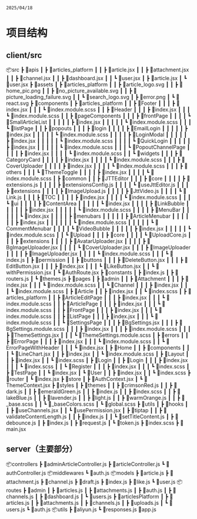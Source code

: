 `2025/04/18`
# 项目结构
## client/src
📦src
 ┣ 📂apis
 ┃ ┣ 📂articles_platform
 ┃ ┃ ┣ 📜article.jsx
 ┃ ┃ ┣ 📜attachment.jsx
 ┃ ┃ ┣ 📜channel.jsx
 ┃ ┃ ┣ 📜dashboard.jsx
 ┃ ┃ ┗ 📜user.jsx
 ┃ ┣ 📜article.jsx
 ┃ ┗ 📜user.jsx
 ┣ 📂assets
 ┃ ┣ 📂articles_platform
 ┃ ┃ ┣ 📜article_logo.svg
 ┃ ┃ ┣ 📜home_pic.png
 ┃ ┃ ┣ 📜no_picture_available.svg
 ┃ ┃ ┣ 📜picture_loading_failure.svg
 ┃ ┃ ┗ 📜search_logo.svg
 ┃ ┣ 📜error.png
 ┃ ┗ 📜react.svg
 ┣ 📂components
 ┃ ┣ 📂articles_platform
 ┃ ┃ ┣ 📂Footer
 ┃ ┃ ┃ ┣ 📜index.jsx
 ┃ ┃ ┃ ┗ 📜index.module.scss
 ┃ ┃ ┣ 📂Header
 ┃ ┃ ┃ ┣ 📜index.jsx
 ┃ ┃ ┃ ┗ 📜index.module.scss
 ┃ ┃ ┣ 📂pageComponents
 ┃ ┃ ┃ ┣ 📂frontPage
 ┃ ┃ ┃ ┃ ┗ 📂SmallArticleList
 ┃ ┃ ┃ ┃ ┃ ┣ 📜index.jsx
 ┃ ┃ ┃ ┃ ┃ ┗ 📜index.module.scss
 ┃ ┃ ┃ ┗ 📂listPage
 ┃ ┃ ┣ 📂popouts
 ┃ ┃ ┃ ┣ 📂login
 ┃ ┃ ┃ ┃ ┣ 📂EmailLogin
 ┃ ┃ ┃ ┃ ┃ ┣ 📜index.jsx
 ┃ ┃ ┃ ┃ ┃ ┗ 📜index.module.scss
 ┃ ┃ ┃ ┃ ┣ 📂LoginModal
 ┃ ┃ ┃ ┃ ┃ ┣ 📜index.jsx
 ┃ ┃ ┃ ┃ ┃ ┗ 📜index.module.scss
 ┃ ┃ ┃ ┃ ┗ 📂QuickLogin
 ┃ ┃ ┃ ┃ ┃ ┣ 📜index.jsx
 ┃ ┃ ┃ ┃ ┃ ┗ 📜index.module.scss
 ┃ ┃ ┃ ┗ 📂PopoutChannelPage
 ┃ ┃ ┃ ┃ ┣ 📜index.jsx
 ┃ ┃ ┃ ┃ ┗ 📜index.module.scss
 ┃ ┃ ┗ 📂widgets
 ┃ ┃ ┃ ┣ 📂CategoryCard
 ┃ ┃ ┃ ┃ ┣ 📜index.jsx
 ┃ ┃ ┃ ┃ ┗ 📜index.module.scss
 ┃ ┃ ┃ ┣ 📂CoverUploader
 ┃ ┃ ┃ ┃ ┣ 📜index.jsx
 ┃ ┃ ┃ ┃ ┗ 📜index.module.scss
 ┃ ┃ ┃ ┣ 📂others
 ┃ ┃ ┃ ┗ 📂ThemeToggle
 ┃ ┃ ┃ ┃ ┣ 📜index.jsx
 ┃ ┃ ┃ ┃ ┗ 📜index.module.scss
 ┃ ┣ 📂common
 ┃ ┃ ┣ 📂JTTEditor
 ┃ ┃ ┃ ┣ 📂core
 ┃ ┃ ┃ ┃ ┣ 📜extensions.js
 ┃ ┃ ┃ ┃ ┣ 📜extensionsConfig.js
 ┃ ┃ ┃ ┃ ┗ 📜useJttEditor.js
 ┃ ┃ ┃ ┣ 📂extensions
 ┃ ┃ ┃ ┃ ┣ 📜ImageUpload.js
 ┃ ┃ ┃ ┃ ┣ 📜JttVideo.js
 ┃ ┃ ┃ ┃ ┗ 📜Link.js
 ┃ ┃ ┃ ┣ 📂TOC
 ┃ ┃ ┃ ┃ ┣ 📜index.jsx
 ┃ ┃ ┃ ┃ ┗ 📜index.module.scss
 ┃ ┃ ┃ ┗ 📂ui
 ┃ ┃ ┃ ┃ ┣ 📂ContentArea
 ┃ ┃ ┃ ┃ ┃ ┗ 📜index.jsx
 ┃ ┃ ┃ ┃ ┣ 📂LinkBubble
 ┃ ┃ ┃ ┃ ┃ ┣ 📜index.jsx
 ┃ ┃ ┃ ┃ ┃ ┗ 📜index.module.scss
 ┃ ┃ ┃ ┃ ┣ 📂MenuBar
 ┃ ┃ ┃ ┃ ┃ ┗ 📜index.jsx
 ┃ ┃ ┃ ┃ ┣ 📂menubars
 ┃ ┃ ┃ ┃ ┃ ┣ 📂ArticleMenubar
 ┃ ┃ ┃ ┃ ┃ ┃ ┣ 📜index.jsx
 ┃ ┃ ┃ ┃ ┃ ┃ ┗ 📜index.module.scss
 ┃ ┃ ┃ ┃ ┃ ┗ 📂CommentMenubar
 ┃ ┃ ┃ ┃ ┗ 📂VideoBubble
 ┃ ┃ ┃ ┃ ┃ ┣ 📜index.jsx
 ┃ ┃ ┃ ┃ ┃ ┗ 📜index.module.scss
 ┃ ┃ ┗ 📂Upload
 ┃ ┃ ┃ ┣ 📂core
 ┃ ┃ ┃ ┃ ┗ 📜UploadCore.js
 ┃ ┃ ┃ ┣ 📂extensions
 ┃ ┃ ┃ ┃ ┣ 📜AvatarUploader.jsx
 ┃ ┃ ┃ ┃ ┣ 📜BgImageUploader.jsx
 ┃ ┃ ┃ ┃ ┗ 📜CoverUploader.jsx
 ┃ ┃ ┃ ┣ 📂ImageUploader
 ┃ ┃ ┃ ┃ ┣ 📜ImageUploader.jsx
 ┃ ┃ ┃ ┃ ┗ 📜index.module.scss
 ┃ ┃ ┃ ┗ 📜index.js
 ┃ ┣ 📂permission
 ┃ ┃ ┣ 📂buttons
 ┃ ┃ ┃ ┣ 📜DeleteButton.jsx
 ┃ ┃ ┃ ┣ 📜EditButton.jsx
 ┃ ┃ ┃ ┣ 📜index.jsx
 ┃ ┃ ┃ ┗ 📜LikeButton.jsx
 ┃ ┃ ┗ 📜withPermission.jsx
 ┃ ┗ 📜AuthRoute.jsx
 ┣ 📂constants
 ┃ ┣ 📜index.js
 ┃ ┣ 📜routers.js
 ┃ ┗ 📜themes.js
 ┣ 📂pages
 ┃ ┣ 📂admin
 ┃ ┃ ┣ 📂Attachment
 ┃ ┃ ┃ ┣ 📜index.jsx
 ┃ ┃ ┃ ┗ 📜index.module.scss
 ┃ ┃ ┗ 📂Channel
 ┃ ┃ ┃ ┣ 📜index.jsx
 ┃ ┃ ┃ ┗ 📜index.module.scss
 ┃ ┣ 📂Article
 ┃ ┃ ┣ 📜index.jsx
 ┃ ┃ ┗ 📜index.scss
 ┃ ┣ 📂articles_platform
 ┃ ┃ ┣ 📂ArticleEditPage
 ┃ ┃ ┃ ┣ 📜index.jsx
 ┃ ┃ ┃ ┗ 📜index.module.scss
 ┃ ┃ ┣ 📂ArticlePage
 ┃ ┃ ┃ ┣ 📜index.jsx
 ┃ ┃ ┃ ┗ 📜index.module.scss
 ┃ ┃ ┣ 📂FrontPage
 ┃ ┃ ┃ ┣ 📜index.jsx
 ┃ ┃ ┃ ┗ 📜index.module.scss
 ┃ ┃ ┣ 📂ListPage
 ┃ ┃ ┃ ┣ 📜index.jsx
 ┃ ┃ ┃ ┗ 📜index.module.scss
 ┃ ┃ ┗ 📂SettingsPage
 ┃ ┃ ┃ ┣ 📜BgSettings.jsx
 ┃ ┃ ┃ ┣ 📜BgSettings.module.scss
 ┃ ┃ ┃ ┣ 📜index.jsx
 ┃ ┃ ┃ ┣ 📜index.module.scss
 ┃ ┃ ┃ ┣ 📜ThemeSettings.jsx
 ┃ ┃ ┃ ┗ 📜ThemeSettings.module.scss
 ┃ ┣ 📂errors
 ┃ ┃ ┣ 📂ErrorPage
 ┃ ┃ ┃ ┣ 📜index.jsx
 ┃ ┃ ┃ ┗ 📜index.module.scss
 ┃ ┃ ┗ 📂ErrorPageWithHeader
 ┃ ┃ ┃ ┗ 📜index.jsx
 ┃ ┣ 📂Home
 ┃ ┃ ┣ 📂components
 ┃ ┃ ┃ ┗ 📜LineChart.jsx
 ┃ ┃ ┣ 📜index.jsx
 ┃ ┃ ┗ 📜index.module.scss
 ┃ ┣ 📂Layout
 ┃ ┃ ┣ 📜index.jsx
 ┃ ┃ ┗ 📜index.scss
 ┃ ┣ 📂Login
 ┃ ┃ ┣ 📂Login
 ┃ ┃ ┃ ┣ 📜index.jsx
 ┃ ┃ ┃ ┗ 📜index.scss
 ┃ ┃ ┗ 📂Register
 ┃ ┃ ┃ ┣ 📜index.jsx
 ┃ ┃ ┃ ┗ 📜index.scss
 ┃ ┣ 📂TestPage
 ┃ ┃ ┗ 📜index.jsx
 ┃ ┗ 📂User
 ┃ ┃ ┣ 📜index.jsx
 ┃ ┃ ┗ 📜index.scss
 ┣ 📂router
 ┃ ┗ 📜index.jsx
 ┣ 📂store
 ┃ ┣ 📜AuthContext.jsx
 ┃ ┗ 📜ThemeContext.jsx
 ┣ 📂styles
 ┃ ┣ 📂themes
 ┃ ┃ ┣ 📜crimsonRed.js
 ┃ ┃ ┣ 📜dark.js
 ┃ ┃ ┣ 📜emeraldGreen.js
 ┃ ┃ ┣ 📜index.js
 ┃ ┃ ┣ 📜index.scss
 ┃ ┃ ┣ 📜lakeBlue.js
 ┃ ┃ ┣ 📜lavender.js
 ┃ ┃ ┣ 📜light.js
 ┃ ┃ ┣ 📜warmOrange.js
 ┃ ┃ ┣ 📜_base.scss
 ┃ ┃ ┗ 📜_baseColors.scss
 ┃ ┗ 📜global.scss
 ┣ 📂utils
 ┃ ┣ 📂hooks
 ┃ ┃ ┣ 📜useChannels.jsx
 ┃ ┃ ┗ 📜usePermission.jsx
 ┃ ┣ 📂tiptap
 ┃ ┃ ┣ 📜validateContentLength.js
 ┃ ┃ ┣ 📜index.js
 ┃ ┃ ┗ 📜setTitleContent.js
 ┃ ┣ 📜debounce.js
 ┃ ┣ 📜index.js
 ┃ ┣ 📜request.js
 ┃ ┗ 📜token.js
 ┣ 📜index.scss
 ┣ 📜main.jsx

 ## server（主要部分）
 📦controllers
 ┣ 📜adminArticleController.js
 ┣ 📜articleController.js
 ┗ 📜authController.js
 📦middlewares
 ┗ 📜auth.js
 📦models
 ┣ 📜article.js
 ┣ 📜attachment.js
 ┣ 📜channel.js
 ┣ 📜draft.js
 ┣ 📜index.js
 ┣ 📜like.js
 ┗ 📜user.js
 📦routes
 ┣ 📂admin
 ┃ ┣ 📜articles.js
 ┃ ┣ 📜attachments.js
 ┃ ┣ 📜auth.js
 ┃ ┣ 📜channels.js
 ┃ ┣ 📜dashboard.js
 ┃ ┗ 📜users.js
 ┣ 📂articlesPlatform
 ┃ ┣ 📜articles.js
 ┃ ┣ 📜attachments.js
 ┃ ┣ 📜channels.js
 ┃ ┣ 📜uploads.js
 ┃ ┗ 📜users.js
 ┗ 📜auth.js
 📦utils
 ┣ 📜aliyun.js
 ┗ 📜responses.js
 📜app.js